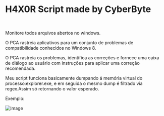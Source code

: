 <h1> H4X0R Script made by CyberByte   </h1>
<br>
<p> Monitore todos arquivos abertos no windows. </p>                                                                   
<p> O PCA rastreia aplicativos para um conjunto de problemas de compatibilidade conhecidos no Windows 8.    </p>              
<p> O PCA rastreia os problemas, identifica as correções e fornece uma caixa de diálogo ao usuário com instruções para aplicar uma correção recomendada.  </p>  
<p> Meu script funciona basicamente dumpando  á memória virtual do processo:explorer.exe, e em seguida o mesmo dump é filtrado via regex.Assim só retornando o valor esperado. </p>
<p>Exemplo:</p>

![image](https://github.com/user07777/PcaExplorer/assets/140452913/37ba6af6-3654-44d6-837c-c1283207385d)
